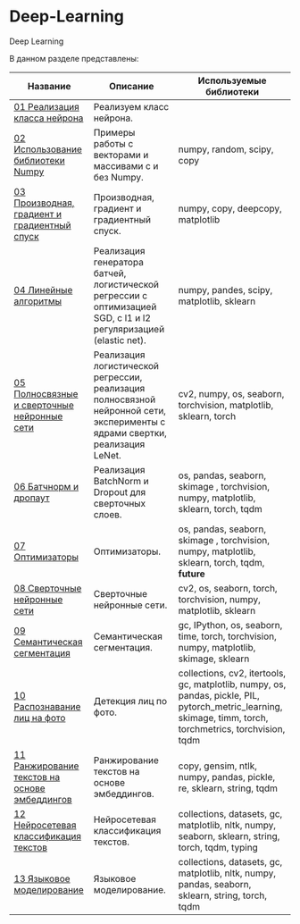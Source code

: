 # Deep-Learning
Deep Learning

В данном разделе представлены:

| Название | Описание | Используемые библиотеки
| --- | --- | ---
| [01 Реализация класса нейрона](https://github.com/DEDMOPO3PEAHIMATOP/Deep-Learning/blob/main/Class_Neuron.ipynb)| Реализуем класс нейрона. | 
| [02 Использование библиотеки Numpy](https://github.com/DEDMOPO3PEAHIMATOP/Deep-Learning/blob/main/numpy.ipynb)| Примеры работы с векторами и массивами с и без Numpy. | numpy, random, scipy, copy
| [03 Производная, градиент и градиентный спуск](https://github.com/DEDMOPO3PEAHIMATOP/Deep-Learning/blob/main/Gradient.ipynb)| Производная, градиент и градиентный спуск. | numpy, copy, deepcopy, matplotlib
| [04 Линейные алгоритмы](https://github.com/DEDMOPO3PEAHIMATOP/Deep-Learning/blob/main/%D0%9B%D0%B8%D0%BD%D0%B5%D0%B9%D0%BD%D1%8B%D0%B5%20%D0%B0%D0%BB%D0%B3%D0%BE%D1%80%D0%B8%D1%82%D0%BC%D1%8B.ipynb)| Реализация генератора батчей, логистической регрессии с оптимизацией SGD, с l1 и l2 регуляризацией (elastic net). | numpy, pandes, scipy, matplotlib, sklearn
| [05 Полносвязные и сверточные нейронные сети](https://github.com/DEDMOPO3PEAHIMATOP/Deep-Learning/blob/main/%D0%9F%D0%BE%D0%BB%D0%BD%D0%BE%D1%81%D0%B2%D1%8F%D0%B7%D0%BD%D1%8B%D0%B5%20%D0%B8%20%D1%81%D0%B2%D0%B5%D1%80%D1%82%D0%BE%D1%87%D0%BD%D1%8B%D0%B5%20%D0%BD%D0%B5%D0%B9%D1%80%D0%BE%D0%BD%D0%BD%D1%8B%D0%B5%20%D1%81%D0%B5%D1%82%D0%B8.ipynb)| Реализация логистической регрессии, реализация полносвязной нейронной сети, эксперименты с ядрами свертки, реализация LeNet. | cv2, numpy, os, seaborn, torchvision, matplotlib, sklearn, torch
| [06 Батчнорм и дропаут](https://github.com/DEDMOPO3PEAHIMATOP/Deep-Learning/blob/main/%D0%91%D0%B0%D1%82%D1%87%D0%BD%D0%BE%D1%80%D0%BC%20%D0%B8%20%D0%B4%D1%80%D0%BE%D0%BF%D0%B0%D1%83%D1%82.ipynb)| Реализация BatchNorm и Dropout для сверточных слоев. | os, pandas, seaborn, skimage , torchvision, numpy, matplotlib, sklearn, torch, tqdm
| [07 Оптимизаторы](https://github.com/DEDMOPO3PEAHIMATOP/Deep-Learning/blob/main/%D0%9E%D0%BF%D1%82%D0%B8%D0%BC%D0%B8%D0%B7%D0%B0%D1%82%D0%BE%D1%80%D1%8B.ipynb)| Оптимизаторы. | os, pandas, seaborn, skimage , torchvision, numpy, matplotlib, sklearn, torch, tqdm, __future__
| [08 Сверточные нейронные сети](https://github.com/DEDMOPO3PEAHIMATOP/Deep-Learning/blob/main/%D0%A1%D0%B2%D0%B5%D1%80%D1%82%D0%BE%D1%87%D0%BD%D1%8B%D0%B5_%D0%BD%D0%B5%D0%B9%D1%80%D0%BE%D0%BD%D0%BD%D1%8B%D0%B5_%D1%81%D0%B5%D1%82%D0%B8.ipynb)| Сверточные нейронные сети. | cv2, os, seaborn, torch, torchvision, numpy, matplotlib, sklearn
| [09 Семантическая сегментация](https://github.com/DEDMOPO3PEAHIMATOP/Deep-Learning/blob/main/%D0%A1%D0%B5%D0%BC%D0%B0%D0%BD%D1%82%D0%B8%D1%87%D0%B5%D1%81%D0%BA%D0%B0%D1%8F%20%D1%81%D0%B5%D0%B3%D0%BC%D0%B5%D0%BD%D1%82%D0%B0%D1%86%D0%B8%D1%8F.ipynb)| Семантическая сегментация. | gc, IPython, os, seaborn, time, torch, torchvision, numpy, matplotlib, skimage, sklearn
| [10 Распознавание лиц на фото](https://github.com/DEDMOPO3PEAHIMATOP/Deep-Learning/blob/main/%D0%A0%D0%B0%D1%81%D0%BF%D0%BE%D0%B7%D0%BD%D0%B0%D0%B2%D0%B0%D0%BD%D0%B8%D0%B5%20%D0%BB%D0%B8%D1%86.ipynb)| Детекция лиц по фото. | collections, cv2, itertools, gc, matplotlib, numpy, os, pandas, pickle, PIL, pytorch_metric_learning, skimage, timm, torch, torchmetrics, torchvision, tqdm
| [11 Ранжирование текстов на основе эмбеддингов](https://github.com/DEDMOPO3PEAHIMATOP/Deep-Learning/blob/main/simple_embeddings.ipynb)| Ранжирование текстов на основе эмбеддингов. | copy, gensim, ntlk, numpy, pandas, pickle, re, sklearn, string, tqdm
| [12 Нейросетевая классификация текстов](https://github.com/DEDMOPO3PEAHIMATOP/Deep-Learning/blob/main/text_classification.ipynb)| Нейросетевая классификация текстов. | collections, datasets, gc, matplotlib, nltk, numpy, seaborn, sklearn, string, torch, tqdm, typing
| [13 Языковое моделирование](https://github.com/DEDMOPO3PEAHIMATOP/Deep-Learning/blob/main/Language_Modelling.ipynb)| Языковое моделирование. | collections, datasets, gc, matplotlib, nltk, numpy, pandas, seaborn, sklearn, string, torch, tqdm
